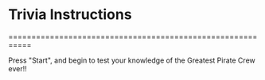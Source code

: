 # Trivia Instructions
===========================================================

Press "Start", and begin to test your knowledge of the Greatest Pirate Crew ever!!